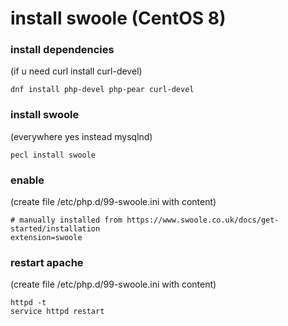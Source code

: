 # install swoole (CentOS 8)

### install dependencies
(if u need curl install curl-devel)
```console
dnf install php-devel php-pear curl-devel
```

### install swoole
(everywhere yes instead mysqlnd)
```console
pecl install swoole
```

### enable
(create file /etc/php.d/99-swoole.ini with content)
```console
# manually installed from https://www.swoole.co.uk/docs/get-started/installation
extension=swoole
```

### restart apache
(create file /etc/php.d/99-swoole.ini with content)
```console
httpd -t
service httpd restart
```
